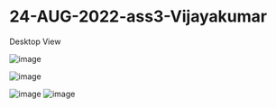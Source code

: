 # 24-AUG-2022-ass3-Vijayakumar

Desktop View


![image](https://user-images.githubusercontent.com/29041340/187038776-ff6ad605-f66f-4f03-8902-68d79f871d49.png)



![image](https://user-images.githubusercontent.com/29041340/187038797-4fd1b162-8951-4011-b7d9-5346d371ee8b.png)


![image](https://user-images.githubusercontent.com/29041340/187039026-b36222d3-c8ca-40b6-8d3c-f214c1bbb1a1.png)
![image](https://user-images.githubusercontent.com/29041340/187039058-7d53cf52-f8a8-4475-8a2b-889ec22be227.png)



